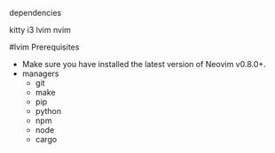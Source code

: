 dependencies

kitty
i3
lvim
nvim

#lvim
Prerequisites

- Make sure you have installed the latest version of Neovim v0.8.0+.
- managers
    - git
    - make
    - pip
    - python
    - npm
    - node
    - cargo
